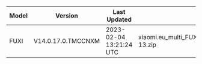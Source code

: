 | Model | Version | Last Updated | File Name | Size | Download Link |
| ---- | ---- | ---- | ---- | ---- | ---- |
| FUXI | V14.0.17.0.TMCCNXM | 2023-02-04 13:21:24 UTC | xiaomi.eu_multi_FUXI_V14.0.17.0.TMCCNXM_v14-13.zip | 5.9 GB | [SourceForge](https://sourceforge.net/projects/xiaomi-eu-multilang-miui-roms/files/xiaomi.eu/MIUI-STABLE-RELEASES/MIUIv14/xiaomi.eu_multi_FUXI_V14.0.17.0.TMCCNXM_v14-13.zip/download) |
